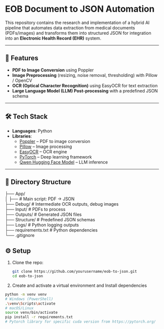 # EOB Document to JSON Automation

This repository contains the research and implementation of a hybrid AI pipeline that automates data extraction from medical  documents (PDFs/images) and transforms them into structured JSON for integration into an **Electronic Health Record (EHR)** system.

---

## 🚀 Features

- **PDF to Image Conversion** using Poppler
- **Image Preprocessing** (resizing, noise removal, thresholding) with Pillow / OpenCV
- **OCR (Optical Character Recognition)** using EasyOCR for text extraction
- **Large Language Model (LLM) Post-processing** with a predefined JSON schema
---

## 🛠️ Tech Stack

- **Languages**: Python
- **Libraries**:
  - [Poppler](https://poppler.freedesktop.org/) – PDF to image conversion
  - [Pillow](https://python-pillow.org/) – Image processing
  - [EasyOCR](https://github.com/JaidedAI/EasyOCR) – OCR engine
  - [PyTorch](https://pytorch.org/) – Deep learning framework
  - [Qwen Hugging Face Model](https://huggingface.co/Qwen/Qwen2.5-7B-Instruct) – LLM inference


---

## 📂 Directory Structure

├── App/ <br>
│ ├── # Main script: PDF → JSON <br>
├── Debug/ # Intermediate OCR outputs, debug images  <br>
├── Input/ # PDFs to process <br>
├── Outputs/ # Generated JSON files <br>
├── Structure/ # Predefined JSON schemas <br>
├── Logs/ # Python logging outputs <br>
├── requirements.txt # Python dependencies <br>
└── .gitignore <br>

## ⚙️ Setup

1. Clone the repo:
   ```bash
   git clone https://github.com/yourusername/eob-to-json.git
   cd eob-to-json

2. Create and activate a virtual environment and Install dependencies

```bash
python -m venv venv
# Windows (PowerShell)
.\venv\Scripts\activate
# macOS/Linux
source venv/bin/activate
pip install -r requirements.txt
# Pytorch library for specific cuda version from https://pytorch.org/